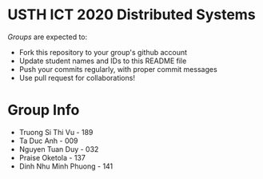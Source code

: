 USTH ICT 2020 Distributed Systems
=====================================

*Groups* are expected to:

* Fork this repository to your group's github account
* Update student names and IDs to this README file
* Push your commits regularly, with proper commit messages
* Use pull request for collaborations!

Group Info
=======================

* Truong Si Thi Vu - 189
* Ta Duc Anh - 009
* Nguyen Tuan Duy - 032
* Praise Oketola - 137
* Dinh Nhu Minh Phuong - 141


